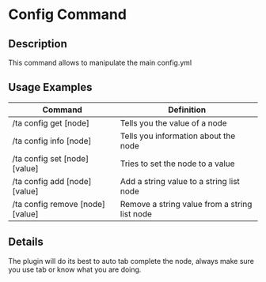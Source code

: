 # Config Command

## Description

This command allows to manipulate the main config.yml

## Usage Examples

Command |  Definition
------------- | -------------
/ta config get [node] | Tells you the value of a node
/ta config info [node] | Tells you information about the node
/ta config set [node] [value] | Tries to set the node to a value
/ta config add [node] [value] | Add a string value to a string list node
/ta config remove [node] [value] | Remove a string value from a string list node

## Details

The plugin will do its best to auto tab complete the node, always make sure you use tab or know what you are doing.